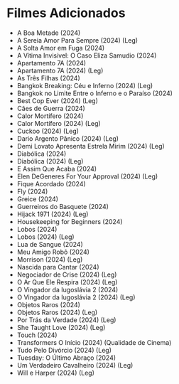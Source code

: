 # Filmes Adicionados

- A Boa Metade (2024)
- A Sereia Amor Para Sempre (2024) (Leg)
- A Solta Amor em Fuga (2024)
- A Vítima Invisível: O Caso Eliza Samudio (2024)
- Apartamento 7A (2024)
- Apartamento 7A (2024) (Leg)
- As Três Filhas (2024)
- Bangkok Breaking: Céu e Inferno (2024) (Leg)
- Bangkok no Limite Entre o Inferno e o Paraíso (2024)
- Best Cop Ever (2024) (Leg)
- Cães de Guerra (2024)
- Calor Mortífero (2024)
- Calor Mortífero (2024) (Leg)
- Cuckoo (2024) (Leg)
- Dario Argento Pânico (2024) (Leg)
- Demi Lovato Apresenta Estrela Mirim (2024) (Leg)
- Diabólica (2024)
- Diabólica (2024) (Leg)
- E Assim Que Acaba (2024)
- Elen DeGeneres For Your Approval (2024) (Leg)
- Fique Acordado (2024)
- Fly (2024)
- Greice (2024)
- Guerreiros do Basquete (2024)
- Hijack 1971 (2024) (Leg)
- Housekeeping for Beginners (2024)
- Lobos (2024)
- Lobos (2024) (Leg)
- Lua de Sangue (2024)
- Meu Amigo Robô (2024)
- Morrison (2024) (Leg)
- Nascida para Cantar (2024)
- Negociador de Crise (2024) (Leg)
- O Ar Que Ele Respira (2024) (Leg)
- O Vingador da Iugoslávia 2 (2024)
- O Vingador da Iugoslávia 2 (2024) (Leg)
- Objetos Raros (2024)
- Objetos Raros (2024) (Leg)
- Por Trás da Verdade (2024) (Leg)
- She Taught Love (2024) (Leg)
- Touch (2024)
- Transformers O Início (2024) (Qualidade de Cinema)
- Tudo Pelo Divórcio (2024) (Leg)
- Tuesday: O Último Abraço (2024)
- Um Verdadeiro Cavalheiro (2024) (Leg)
- Will e Harper (2024) (Leg)
